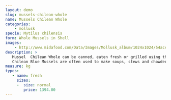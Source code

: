 ```yaml
---
layout: demo
slug: mussels-chilean-whole
name: Mussels Chilean Whole
categories:
    - mollusk
specie: Mytilus chilensis
form: Whole Mussels in Shell
images:
    - http://www.midafood.com/Data/Images/Mollusk_album/1024x1024/54ace0e1acbdb711.jpg
description: >
   Mussel  Chilean Whole can be canned, eaten fresh or grilled using the “wire & pliers” cooking method, which seals the shell shut and allows the meaty mollusk to steep and tenderize in its own tasty juices.
   Chilean Blue Mussels are often used to make soups, stews and chowders.
measure: kg
types:
   - name: fresh
     sizes:
     -  size: normal
        price: 1394.00
---
```

